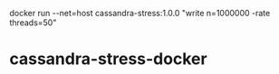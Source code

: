 docker run --net=host cassandra-stress:1.0.0 "write n=1000000 -rate threads=50"
# cassandra-stress-docker
